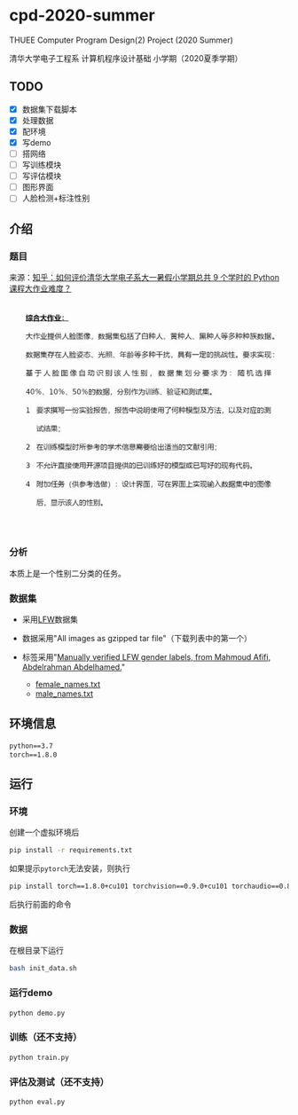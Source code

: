 # cpd-2020-summer
THUEE Computer Program Design(2) Project (2020 Summer)

清华大学电子工程系 计算机程序设计基础 小学期（2020夏季学期）

## TODO
- [x] 数据集下载脚本
- [x] 处理数据
- [x] 配环境
- [x] 写demo
- [ ] 搭网络
- [ ] 写训练模块
- [ ] 写评估模块
- [ ] 图形界面
- [ ] 人脸检测+标注性别

## 介绍

### 题目

来源：[知乎：如何评价清华大学电子系大一暑假小学期总共 9 个学时的 Python 课程大作业难度？](https://www.zhihu.com/question/471999381)

<img src="./readmeimg/project_demand.jpg" alt="project_demand"  />

### 分析

本质上是一个性别二分类的任务。

### 数据集

- 采用[LFW](http://vis-www.cs.umass.edu/lfw/#download)数据集

- 数据采用"All images as gzipped tar file"（下载列表中的第一个）

- 标签采用"[Manually verified LFW gender labels, from Mahmoud Afifi, Abdelrahman Abdelhamed.](https://www.dropbox.com/sh/l3ezp9qyy5hid80/AAAjK6HdDScd_1rXASlsmELla?dl=0)"

    - [female_names.txt](https://www.dropbox.com/sh/l3ezp9qyy5hid80/AAA__sZZKZIpic6NeYqUyEc3a/female_names.txt)
    - [male_names.txt](https://www.dropbox.com/sh/l3ezp9qyy5hid80/AAAjK6HdDScd_1rXASlsmELla?dl=0&preview=female_names.txt)


## 环境信息

```
python==3.7
torch==1.8.0
```

## 运行

### 环境

创建一个虚拟环境后

```bash
pip install -r requirements.txt
```

如果提示`pytorch`无法安装，则执行

```bash
pip install torch==1.8.0+cu101 torchvision==0.9.0+cu101 torchaudio==0.8.0  -f https://download.pytorch.org/whl/torch_stable.html
```

后执行前面的命令

### 数据

在根目录下运行

```bash
bash init_data.sh
```

### 运行demo

```bash
python demo.py
```

### 训练（还不支持）

```bash
python train.py
```

### 评估及测试（还不支持）

```bash
python eval.py
```